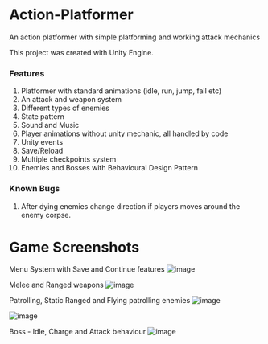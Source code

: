 # Action-Platformer
An action platformer with simple platforming and working attack mechanics

This project was created with Unity Engine. 

### Features

1. Platformer with standard animations (idle, run, jump, fall etc)
2. An attack and weapon system
3. Different types of enemies
4. State pattern
5. Sound and Music
6. Player animations without unity mechanic, all handled by code
7. Unity events
8. Save/Reload
9. Multiple checkpoints system
10. Enemies and Bosses with Behavioural Design Pattern

### Known Bugs
  1. After dying enemies change direction if players moves around the enemy corpse.

# Game Screenshots
Menu System with Save and Continue features
![image](https://user-images.githubusercontent.com/7473994/166138984-01a8de45-2b5d-4916-a65a-9f7bde21a89b.png)

Melee and Ranged weapons 
![image](https://user-images.githubusercontent.com/7473994/166138906-803e7fd4-6973-400d-a248-530e0cff613b.png)

Patrolling, Static Ranged and Flying patrolling enemies
![image](https://user-images.githubusercontent.com/7473994/166138936-41f71c18-e920-498e-ad27-9befafbe4b38.png)

![image](https://user-images.githubusercontent.com/7473994/166138952-a5585ea8-62ad-4ab8-993c-36ecebd28b1b.png)

Boss - Idle, Charge and Attack behaviour
![image](https://user-images.githubusercontent.com/7473994/166138965-e0c21088-e8b0-425a-bed0-ec7755febdec.png)

